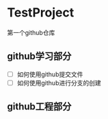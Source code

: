 # TestProject
第一个github仓库

## github学习部分

 - [ ] 如何使用github提交文件
 - [ ] 如何使用github进行分支的创建

## github工程部分


